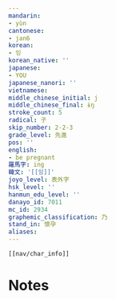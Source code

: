 ```yaml
---
mandarin:
- yùn
cantonese:
- jan6
korean:
- 잉
korean_native: ''
japanese:
- YOU
japanese_nanori: ''
vietnamese:
middle_chinese_initial: j
middle_chinese_final: ɨŋ
stroke_count: 5
radical: 子
skip_number: 2-2-3
grade_level: 先進
pos: ''
english:
- be pregnant
羅馬字: ing
韓文: '[[잉]]'
joyo_level: 表外字
hsk_level: ''
hanmun_edu_level: ''
danayo_id: 7011
mc_id: 2934
graphemic_classification: 乃
stand_in: 懷孕
aliases:
---
```

```meta-bind-embed
[[nav/char_info]]
```

# Notes
